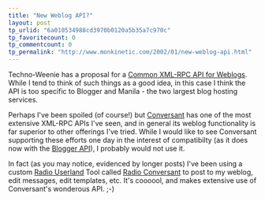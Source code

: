 ```yaml
---
title: "New Weblog API?"
layout: post
tp_urlid: "6a010534988cd3970b0120a5b35a7c970c"
tp_favoritecount: 0
tp_commentcount: 0
tp_permalink: "http://www.monkinetic.com/2002/01/new-weblog-api.html"
---
```

Techno-Weenie has a proposal for a <a href="http://techno-weenie.com/entry.php/view/1">Common XML-RPC API for Weblogs</a>. While I tend to think of such things as a good idea, in this case I think the API is too specific to Blogger and Manila - the two largest blog hosting services.

Perhaps I&#39;ve been spoiled (of course!) but <a href="http://www.free-conversant.com">Conversant</a> has one of the most extensive XML-RPC APIs I&#39;ve seen, and in general its weblog functionality is far superior to other offerings I&#39;ve tried. While I would like to see Conversant supporting these efforts one day in the interest of compatibilty (as it does now with the <a href="http://xmlrpc.free-conversant.com/docs/bloggerAPI">Blogger API</a>), I probably would not use it.

In fact (as you may notice, evidenced by longer posts) I&#39;ve been using a custom <a href="http://radio.userland.com/">Radio Userland</a> Tool called <a href="http://xmlrpc.free-conversant.com/radioconversant/index">Radio Conversant</a> to post to my weblog, edit messages, edit templates, etc. It&#39;s coooool, and makes extensive use of Conversant&#39;s wonderous API. ;-)
